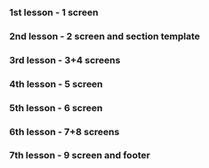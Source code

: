 ### 1st lesson - 1 screen

### 2nd lesson - 2 screen and section template

### 3rd lesson - 3+4 screens

### 4th lesson - 5 screen

### 5th lesson - 6 screen

### 6th lesson - 7+8 screens

### 7th lesson - 9 screen and footer